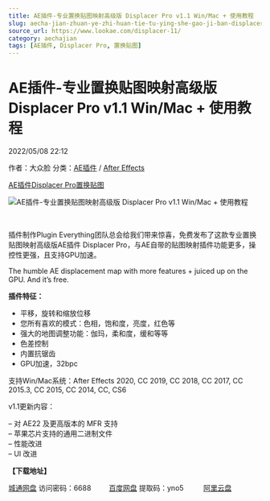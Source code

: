 ```yaml
---
title: AE插件-专业置换贴图映射高级版 Displacer Pro v1.1 Win/Mac + 使用教程
slug: aecha-jian-zhuan-ye-zhi-huan-tie-tu-ying-she-gao-ji-ban-displacer-pro-v1-1-win-mac-shi-yong-jiao-cheng
source_url: https://www.lookae.com/displacer-11/
category: aechajian
tags: [AE插件, Displacer Pro, 置换贴图]
---
```

# AE插件-专业置换贴图映射高级版 Displacer Pro v1.1 Win/Mac + 使用教程

2022/05/08 22:12

作者：大众脸
分类：[AE插件](https://www.lookae.com/after-effects/aechajian/) / [After Effects](https://www.lookae.com/after-effects/)

[AE插件](https://www.lookae.com/tag/ae%e6%8f%92%e4%bb%b6/)[Displacer Pro](https://www.lookae.com/tag/displacer-pro/)[置换贴图](https://www.lookae.com/tag/%e7%bd%ae%e6%8d%a2%e8%b4%b4%e5%9b%be/)

![AE插件-专业置换贴图映射高级版 Displacer Pro v1.1 Win/Mac + 使用教程](https://www.lookae.com/wp-content/uploads/2020/10/Displace-Pro.jpg "AE插件-专业置换贴图映射高级版 Displacer Pro v1.1 Win/Mac + 使用教程-LookAE.com")

[﻿﻿﻿](https://cloud.video.taobao.com//play/u/705956171/p/1/e/6/t/1/281382393872.mp4)

插件制作Plugin Everything团队总会给我们带来惊喜，免费发布了这款专业置换贴图映射高级版AE插件 Displacer Pro，与AE自带的贴图映射插件功能更多，操控性更强，且支持GPU加速。

The humble AE displacement map with more features + juiced up on the GPU. And it’s free.

**插件特征：**

* 平移，旋转和缩放位移
* 您所有喜欢的模式：色相，饱和度，亮度，红色等
* 强大的地图调整功能：伽玛，柔和度，缓和等等
* 色差控制
* 内置抗锯齿
* GPU加速，32bpc

支持Win/Mac系统：After Effects 2020, CC 2019, CC 2018, CC 2017, CC 2015.3, CC 2015, CC 2014, CC, CS6

v1.1更新内容：

– 对 AE22 及更高版本的 MFR 支持  
– 苹果芯片支持的通用二进制文件  
– 性能改进  
– UI 改进

**【下载地址】**

[城通网盘](https://url70.ctfile.com/f/2827370-578299193-6cf0a3?p=4431) 访问密码：6688         [百度网盘](https://pan.baidu.com/s/1Nnjae0Ih6KSGmJokJNvDjw?pwd=yno5) 提取码：yno5          [阿里云盘](https://www.aliyundrive.com/s/1FcQkZcVPjm)
